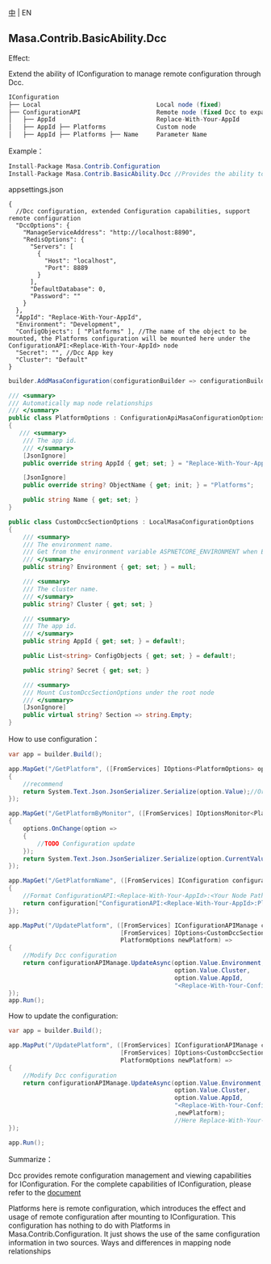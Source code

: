 [中](README.zh-CN.md) | EN

## Masa.Contrib.BasicAbility.Dcc

Effect:

Extend the ability of IConfiguration to manage remote configuration through Dcc.

```c#
IConfiguration
├── Local                                Local node (fixed)
├── ConfigurationAPI                     Remote node (fixed Dcc to expand its capacity)
│   ├── AppId                            Replace-With-Your-AppId
│   ├── AppId ├── Platforms              Custom node
│   ├── AppId ├── Platforms ├── Name     Parameter Name
```

Example：

```C#
Install-Package Masa.Contrib.Configuration
Install-Package Masa.Contrib.BasicAbility.Dcc //Provides the ability to remotely configure
```

appsettings.json
```
{
  //Dcc configuration, extended Configuration capabilities, support remote configuration
  "DccOptions": {
    "ManageServiceAddress": "http://localhost:8890",
    "RedisOptions": {
      "Servers": [
        {
          "Host": "localhost",
          "Port": 8889
        }
      ],
      "DefaultDatabase": 0,
      "Password": ""
    }
  },
  "AppId": "Replace-With-Your-AppId",
  "Environment": "Development",
  "ConfigObjects": [ "Platforms" ], //The name of the object to be mounted, the Platforms configuration will be mounted here under the ConfigurationAPI:<Replace-With-Your-AppId> node
  "Secret": "", //Dcc App key
  "Cluster": "Default"
}

```

```C#
builder.AddMasaConfiguration(configurationBuilder => configurationBuilder.UseDcc());//Ability to provide remote configuration using Dcc

/// <summary>
/// Automatically map node relationships
/// </summary>
public class PlatformOptions : ConfigurationApiMasaConfigurationOptions
{
   /// <summary>
    /// The app id.
    /// </summary>
    [JsonIgnore]
    public override string AppId { get; set; } = "Replace-With-Your-AppId";

    [JsonIgnore]
    public override string? ObjectName { get; init; } = "Platforms";

    public string Name { get; set; }
}

public class CustomDccSectionOptions : LocalMasaConfigurationOptions
{
    /// <summary>
    /// The environment name.
    /// Get from the environment variable ASPNETCORE_ENVIRONMENT when Environment is null or empty
    /// </summary>
    public string? Environment { get; set; } = null;

    /// <summary>
    /// The cluster name.
    /// </summary>
    public string? Cluster { get; set; }

    /// <summary>
    /// The app id.
    /// </summary>
    public string AppId { get; set; } = default!;

    public List<string> ConfigObjects { get; set; } = default!;

    public string? Secret { get; set; }

    /// <summary>
    /// Mount CustomDccSectionOptions under the root node
    /// </summary>
    [JsonIgnore]
    public virtual string? Section => string.Empty;
}
```

How to use configuration：

```c#
var app = builder.Build();

app.MapGet("/GetPlatform", ([FromServices] IOptions<PlatformOptions> option) =>
{
    //recommend
    return System.Text.Json.JsonSerializer.Serialize(option.Value);//Or use IOptionsMonitor to support monitoring changes
});

app.MapGet("/GetPlatformByMonitor", ([FromServices] IOptionsMonitor<PlatformOptions> options) =>
{
    options.OnChange(option =>
    {
        //TODO Configuration update
    });
    return System.Text.Json.JsonSerializer.Serialize(option.CurrentValue);
});

app.MapGet("/GetPlatformName", ([FromServices] IConfiguration configuration) =>
{
    //Format ConfigurationAPI:<Replace-With-Your-AppId>:<Your Node Path>:<parameter name>
    return configuration["ConfigurationAPI:<Replace-With-Your-AppId>:Platforms:Name"];
});

app.MapPut("/UpdatePlatform", ([FromServices] IConfigurationAPIManage configurationAPIManage,
                               [FromServices] IOptions<CustomDccSectionOptions> configuration,
                               PlatformOptions newPlatform) =>
{
    //Modify Dcc configuration
    return configurationAPIManage.UpdateAsync(option.Value.Environment,
                                              option.Value.Cluster,
                                              option.Value.AppId,
                                              "<Replace-With-Your-ConfigObject>",newPlatform);//Here Replace-With-Your-ConfigObject is Platforms
});
app.Run();
```

How to update the configuration:

```c#
var app = builder.Build();

app.MapPut("/UpdatePlatform", ([FromServices] IConfigurationAPIManage configurationAPIManage,
                               [FromServices] IOptions<CustomDccSectionOptions> configuration,
                               PlatformOptions newPlatform) =>
{
    //Modify Dcc configuration
    return configurationAPIManage.UpdateAsync(option.Value.Environment,
                                              option.Value.Cluster,
                                              option.Value.AppId,
                                              "<Replace-With-Your-ConfigObject>"
                                              ,newPlatform);
                                              //Here Replace-With-Your-ConfigObject is Platforms
});

app.Run();
```

Summarize：

Dcc provides remote configuration management and viewing capabilities for IConfiguration. For the complete capabilities of IConfiguration, please refer to the [document](../../Configuration/Masa.Contrib.Configuration/README.md)

Platforms here is remote configuration, which introduces the effect and usage of remote configuration after mounting to IConfiguration. This configuration has nothing to do with Platforms in Masa.Contrib.Configuration. It just shows the use of the same configuration information in two sources. Ways and differences in mapping node relationships
